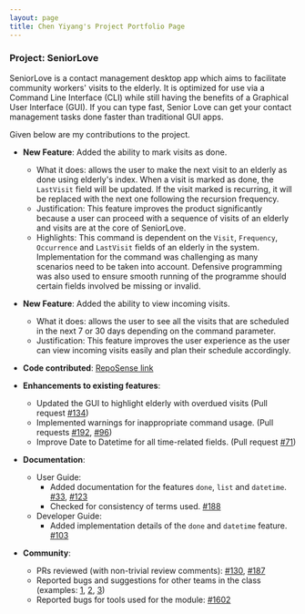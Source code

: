 ```yaml
---
layout: page
title: Chen Yiyang's Project Portfolio Page
---
```


### Project: SeniorLove

SeniorLove is a contact management desktop app which aims to facilitate community workers' visits to the elderly. It is optimized for use via a Command Line Interface (CLI) while still having the benefits of a Graphical User Interface (GUI). If you can type fast, Senior Love can get your contact management tasks done faster than traditional GUI apps.

Given below are my contributions to the project.

- **New Feature**: Added the ability to mark visits as done.
  - What it does: allows the user to make the next visit to an elderly as done using elderly's index. When a visit is marked as done, the `LastVisit` field will be updated. If the visit marked is recurring, it will be replaced with the next one following the recursion frequency.
  - Justification: This feature improves the product significantly because a user can proceed with a sequence of visits of an elderly and visits are at the core of SeniorLove.
  - Highlights: This command is dependent on the `Visit`, `Frequency`, `Occurrence` and `LastVisit` fields of an elderly in the system. Implementation for the command was challenging as many scenarios need to be taken into account. Defensive programming was also used to ensure smooth running of the programme should certain fields involved be missing or invalid.


- **New Feature**: Added the ability to view incoming visits.
  - What it does: allows the user to see all the visits that are scheduled in the next 7 or 30 days depending on the command parameter.
  - Justification: This feature improves the user experience as the user can view incoming visits easily and plan their schedule accordingly.
  
* **Code contributed**: [RepoSense link](https://nus-cs2103-ay2122s1.github.io/tp-dashboard/?search=t14&sort=groupTitle&sortWithin=title&timeframe=commit&mergegroup=&groupSelect=groupByRepos&breakdown=true&checkedFileTypes=docs~functional-code~test-code~other&since=2021-09-17&tabOpen=true&tabType=authorship&tabAuthor=Chen-Yiyang&tabRepo=AY2122S1-CS2103-T14-1%2Ftp%5Bmaster%5D&authorshipIsMergeGroup=false&authorshipFileTypes=docs~functional-code~test-code~other&authorshipIsBinaryFileTypeChecked=false)


* **Enhancements to existing features**:
    * Updated the GUI to highlight elderly with overdued visits (Pull request [\#134](https://github.com/AY2122S1-CS2103-T14-1/tp/pull/134))
    * Implemented warnings for inappropriate command usage. (Pull requests [\#192](https://github.com/AY2122S1-CS2103-T14-1/tp/pull/192), [\#96](https://github.com/AY2122S1-CS2103-T14-1/tp/pull/96))
    * Improve Date to Datetime for all time-related fields. (Pull request [\#71](https://github.com/AY2122S1-CS2103-T14-1/tp/pull/71))
  

* **Documentation**:
    * User Guide:
        * Added documentation for the features `done`, `list` and `datetime`. [\#33](https://github.com/AY2122S1-CS2103-T14-1/tp/pull/33), [\#123](https://github.com/AY2122S1-CS2103-T14-1/tp/pull/123)
        * Checked for consistency of terms used. [\#188](https://github.com/AY2122S1-CS2103-T14-1/tp/pull/188)
    * Developer Guide:
        * Added implementation details of the `done` and `datetime` feature. [\#103](https://github.com/AY2122S1-CS2103-T14-1/tp/pull/103)


* **Community**:
  * PRs reviewed (with non-trivial review comments): [\#130](https://github.com/AY2122S1-CS2103-T14-1/tp/pull/130), [\#187](https://github.com/AY2122S1-CS2103-T14-1/tp/pull/187)
  * Reported bugs and suggestions for other teams in the class (examples: [1](https://github.com/Chen-Yiyang/ped/issues/2), [2](https://github.com/Chen-Yiyang/ped/issues/4), [3](https://github.com/Chen-Yiyang/ped/issues/5))
  * Reported bugs for tools used for the module: [\#1602](https://github.com/reposense/RepoSense/issues/1602)

